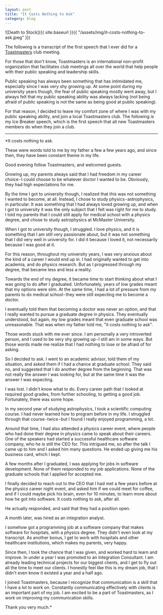 ```yaml
---
layout: post
title: "It Costs Nothing to Ask"
category: blog
---
```


![Death to Stock]({{ site.baseurl }}{{ "/assets/img/it-costs-nothing-to-ask.jpeg" }})

The following is a transcript of the first speech that I ever did for a [Toastmasters](https://www.toastmasters.org/) club meeting.

For those that don't know, Toastmasters is an international non-profit organization that facilitates club meetings all over the world that help people with their public speaking and leadership skills.

Public speaking has always been something that has intimidated me, especially since I was very shy growing up. At some point during my university years though, the fear of public speaking mostly went away, but I always felt that my public speaking ability was always lacking (not being afraid of public speaking is not the same as being good at public speaking).

For that reason, I decided to leave my comfort zone of where I was with my public speaking ability, and join a local Toastmasters club. The following is my Ice Breaker speech, which is the first speech that all new Toastmasters members do when they join a club.

<hr>

*It costs nothing to ask.

These were words told to me by my father a few a few years ago, and since then, they have been constant theme in my life.

Good evening follow Toastmasters, and welcomed guests.

Growing up, my parents always said that I had freedom in my career choice - I could choose to be whatever doctor I wanted to be. Obviously, they had high expectations for me.

By the time I got to university though, I realized that this was not something I wanted to become, at all. Instead, I chose to study physics - astrophysics, in particular. It was something that I had always loved growing up, and when I got to university it was the only subject that I felt was right for me to study. I told my parents that I could still apply for medical school with a physics degree, and chose to study astrophysics at McMaster University.

When I got to university though, I struggled. I love physics, and it is something that I am still very passionate about, but it was not something that I did very well in university for. I did it because I loved it, not necessarily because I was good at it.

For this reason, throughout my university years, I was very anxious about the kind of a career I would end up in. I had originally wanted to get into academia, and do physics research. But as I progressed through my degree, that became less and less a reality.

Towards the end of my degree, it became time to start thinking about what I was going to do after I graduated. Unfortunately, years of low grades meant that my options were slim. At the same time, I had a lot of pressure from my parents to do medical school - they were still expecting me to become a doctor.

I eventually told them that becoming a doctor was never an option, and that I really wanted to pursue a graduate degree in physics. They eventually understood, but again, my low grades meant that even graduate school was unreasonable. That was when my father told me, "it costs nothing to ask".

Those words stuck with me ever since. I am personally a very introverted person, and I used to be very shy growing up - I still am in some ways. But those words made me realize that I had nothing to lose or be afraid of for asking.

So I decided to ask. I went to an academic advisor, told them of my situation, and asked them if I had a chance at graduate school. They said no, and suggested that I do another degree from the beginning. That was not really the answer I was looking for, but at the same time it was the answer I was expecting.

I was lost. I didn't know what to do. Every career path that I looked at required good grades, from further schooling, to getting a good job. Fortunately, there was some hope.

In my second year of studying astrophysics, I took a scientific computing course. I had never learned how to program before in my life. I struggled through that course - twice - but I found I really enjoyed programming, a lot.

Around that time, I had also attended a physics career event, where people who had done their degree in physics came to speak about their careers. One of the speakers had started a successful healthcare software company, who he is still the CEO for. This intrigued me, so after the talk I came up to him and I asked him many questions. He ended up giving me his business card, which I kept.

A few months after I graduated, I was applying for jobs in software development. None of them responded to my job applications. None of the graduate schools that I applied for accepted me.

I finally decided to reach out to the CEO that I had met a few years before at the physics career night event, and asked him if we could meet for coffee, and if I could maybe pick his brain, even for 10 minutes, to learn more about how he got into software. It costs nothing to ask, after all.

He actually responded, and said that they had a position open.

A month later, was hired as an integration analyst.

I somehow got a programming job at a software company that makes software for hospitals, with a physics degree. They didn't even look at my transcript. As another bonus, I get to work with hospitals and other healthcare institutions, which makes my parents, very happy.

Since then, I took the chance that I was given, and worked hard to learn and improve. In under a year I was promoted to an Integration Consultant. I am already leading technical projects for our biggest clients, and I get to fly out all the time to meet our clients. I honestly feel like this is my dream job, that I didn't even know it existed a year and a half ago.

I joined Toastmasters, because I recognize that communication is a skill that I have a lot to work on. Constantly communicating effectively with clients is an important part of my job. I am excited to be a part of Toastmasters, as I work on improving my communication skills.

Thank you very much.*
